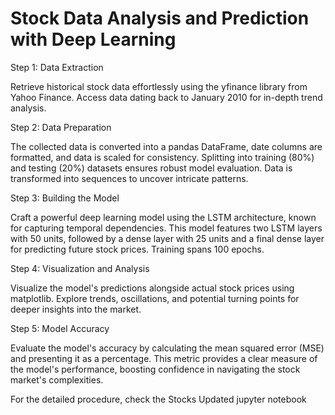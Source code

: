 # Stock Data Analysis and Prediction with Deep Learning

Step 1: Data Extraction

Retrieve historical stock data effortlessly using the yfinance library from Yahoo Finance. Access data dating back to January 2010 for in-depth trend analysis.

Step 2: Data Preparation

The collected data is converted into a pandas DataFrame, date columns are formatted, and data is scaled for consistency. Splitting into training (80%) and testing (20%) datasets ensures robust model evaluation. Data is transformed into sequences to uncover intricate patterns.

Step 3: Building the Model

Craft a powerful deep learning model using the LSTM architecture, known for capturing temporal dependencies. This model features two LSTM layers with 50 units, followed by a dense layer with 25 units and a final dense layer for predicting future stock prices. Training spans 100 epochs.

Step 4: Visualization and Analysis

Visualize the model's predictions alongside actual stock prices using matplotlib. Explore trends, oscillations, and potential turning points for deeper insights into the market.

Step 5: Model Accuracy

Evaluate the model's accuracy by calculating the mean squared error (MSE) and presenting it as a percentage. This metric provides a clear measure of the model's performance, boosting confidence in navigating the stock market's complexities.

For the detailed procedure, check the Stocks Updated jupyter notebook
```

